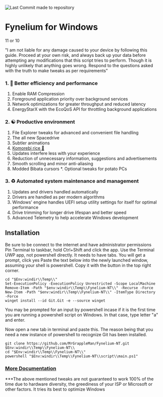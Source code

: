 ![Last Commit made to repository](https://img.shields.io/github/last-commit/MrGrappleMan/Fynelium-NT?style=for-the-badge)

# Fynelium for Windows
11 or 10

"I am not liable for any damage caused to your device by following this guide.
Proceed at your own risk, and always back up your data before attempting any modifications that this script tries to perform.
Though it is highly unlikely that anything goes wrong. Respond to the questions asked with the truth to make tweaks as per requirements"

### 1. 🚀 Better efficiency and performance

1. Enable RAM Compression
2. Foreground application priority over background services
3. Network optimizations for greater throughput and reduced latency
4. EnergyStarX with the EcoQoS API for throttling background applications

### 2. ☯️ Productive environment

1. File Explorer tweaks for advanced and convenient file handling
2. The all new Spacedrive
3. Subtler animations
4. [Komorebi rice 🍉](https://lgug2z.github.io/komorebi/)
5. Updates interfere less with your experience
6. Reduction of unnecessary information, suggestions and advertisements
7. Smooth scrolling and minor anti-aliasing
8. Modded Bibata cursors
*. Optional tweaks for potato PCs

### 3. ♻️ Automated system maintenance and management

1. Updates and drivers handled automatically
2. Drivers are handled as per modern algorithms
3. Windows' engine handles UEFI setup utility settings for itself for optimal performance
4. Drive trimming for longer drive lifespan and better speed
5. Advanced Telemetry to help accelerate Windows development

## Installation

Be sure to be connect to the internet and have administrator permissions
Pin Terminal to taskbar, hold Ctrl+Shift and click the app. Use the Terminal UWP app, not powershell directly. It needs to have tabs.
You will get a prompt, click yes
Paste the text below into the newly launched window, assuming your shell is powershell. Copy it with the button in the top right corner.

```
cd "$Env:windir\\Temp\\"
Set-ExecutionPolicy -ExecutionPolicy Unrestricted -Scope LocalMachine
Remove-Item -Path "$env:windir\\Temp\\Fynelium-NT\\" -Recurse -Force
New-Item -Path "$env:windir\\Temp\\Fynelium-NT\\" -ItemType Directory -Force
winget install --id Git.Git -e --source winget

```
You may be prompted for an input by powershell incase if it is the first time you are running a powershell script on Windows.
In that case, type letter "a" and enter.

Now open a new tab in terminal and paste this. The reason being that you need a new instance of powershell to recognize Git has been installed.

```
git clone https://github.com/MrGrappleMan/Fynelium-NT.git $Env:windir\\Temp\\Fynelium-NT\\
cd "$Env:windir\\Temp\\Fynelium-NT\\"
powershell "$Env:windir\\Temp\\Fynelium-NT\\script\\main.ps1"

```

### [More Documentation](https://www.notion.so/Windows-27642d161cf980b395c2fbbd1d1f70ae?source=copy_link)

***The above mentioned tweaks are not guaranteed to work 100% of the time due to hardware diversity, the greediness of your ISP or Microsoft or other factors.
It tries its best to optimize Windows
